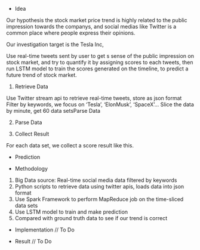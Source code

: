 - Idea

Our hypothesis the stock market price trend is highly related to the public impression towards the companys,
and social medias like Twitter is a common place where people express their opinions.

Our investigation target is the Tesla Inc,

Use real-time tweets sent by user to get s sense of the public impression on stock market, and try to quantify it by assigning scores to each tweets, then run LSTM model to train the scores generated on the timeline, to predict a future trend of stock market.

1. Retrieve Data

Use Twitter stream api to retrieve real-time tweets, store as json format
Filter by keywords, we focus on ‘Tesla’, ‘ElonMusk’, ‘SpaceX’…
Slice the data by minute, get 60 data setsParse Data

2. Parse Data

3. Collect Result

For each data set, we collect a score result like this.

- Prediction

- Methodology

1. Big Data source: Real-time social media data filtered by keywords
2. Python scripts to retrieve data using twitter apis, loads data into json format
3. Use Spark Framework to perform MapReduce job on the time-sliced data sets
4. Use LSTM model to train and make prediction
5. Compared with ground truth data to see if our trend is correct

- Implementation
  // To Do

- Result
  // To Do
